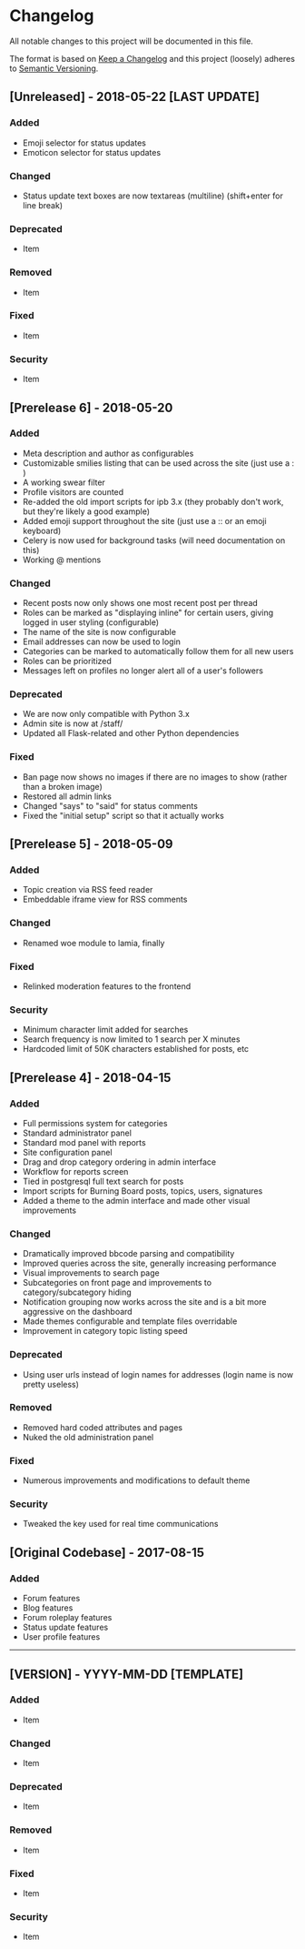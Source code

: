 # Changelog
All notable changes to this project will be documented in this file.

The format is based on [Keep a Changelog](http://keepachangelog.com/en/1.0.0/)
and this project (loosely) adheres to [Semantic Versioning](http://semver.org/spec/v2.0.0.html).


## [Unreleased] - 2018-05-22 [LAST UPDATE]
### Added
- Emoji selector for status updates
- Emoticon selector for status updates

### Changed
- Status update text boxes are now textareas (multiline) (shift+enter for line break)

### Deprecated
- Item

### Removed
- Item

### Fixed
- Item

### Security
- Item

## [Prerelease 6] - 2018-05-20
### Added
- Meta description and author as configurables
- Customizable smilies listing that can be used across the site (just use a : )
- A working swear filter
- Profile visitors are counted
- Re-added the old import scripts for ipb 3.x (they probably don't work, but they're likely a good example)
- Added emoji support throughout the site (just use a :: or an emoji keyboard)
- Celery is now used for background tasks (will need documentation on this)
- Working @ mentions

### Changed
- Recent posts now only shows one most recent post per thread
- Roles can be marked as "displaying inline" for certain users, giving logged in user styling (configurable)
- The name of the site is now configurable
- Email addresses can now be used to login
- Categories can be marked to automatically follow them for all new users
- Roles can be prioritized
- Messages left on profiles no longer alert all of a user's followers

### Deprecated
- We are now only compatible with Python 3.x
- Admin site is now at /staff/
- Updated all Flask-related and other Python dependencies

### Fixed
- Ban page now shows no images if there are no images to show (rather than a broken image)
- Restored all admin links
- Changed "says" to "said" for status comments
- Fixed the "initial setup" script so that it actually works

## [Prerelease 5] - 2018-05-09
### Added
- Topic creation via RSS feed reader
- Embeddable iframe view for RSS comments

### Changed
- Renamed woe module to lamia, finally

### Fixed
- Relinked moderation features to the frontend

### Security
- Minimum character limit added for searches
- Search frequency is now limited to 1 search per X minutes
- Hardcoded limit of 50K characters established for posts, etc

## [Prerelease 4] - 2018-04-15
### Added
- Full permissions system for categories
- Standard administrator panel
- Standard mod panel with reports
- Site configuration panel
- Drag and drop category ordering in admin interface
- Workflow for reports screen
- Tied in postgresql full text search for posts
- Import scripts for Burning Board posts, topics, users, signatures
- Added a theme to the admin interface and made other visual improvements

### Changed
- Dramatically improved bbcode parsing and compatibility
- Improved queries across the site, generally increasing performance
- Visual improvements to search page
- Subcategories on front page and improvements to category/subcategory hiding
- Notification grouping now works across the site and is a bit more aggressive on the dashboard
- Made themes configurable and template files overridable
- Improvement in category topic listing speed

### Deprecated
- Using user urls instead of login names for addresses (login name is now pretty useless)

### Removed
- Removed hard coded attributes and pages
- Nuked the old administration panel

### Fixed
- Numerous improvements and modifications to default theme

### Security
- Tweaked the key used for real time communications

## [Original Codebase] - 2017-08-15
### Added
- Forum features
- Blog features
- Forum roleplay features
- Status update features
- User profile features

-------

## [VERSION] - YYYY-MM-DD [TEMPLATE]
### Added
- Item

### Changed
- Item

### Deprecated
- Item

### Removed
- Item

### Fixed
- Item

### Security
- Item

